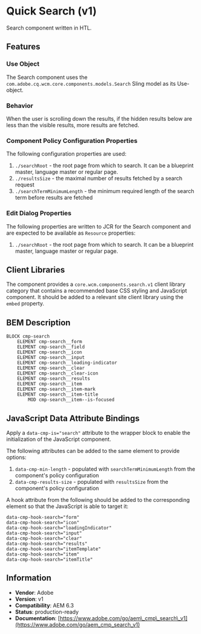 <!--
Copyright 2017 Adobe

Licensed under the Apache License, Version 2.0 (the "License");
you may not use this file except in compliance with the License.
You may obtain a copy of the License at

    http://www.apache.org/licenses/LICENSE-2.0

Unless required by applicable law or agreed to in writing, software
distributed under the License is distributed on an "AS IS" BASIS,
WITHOUT WARRANTIES OR CONDITIONS OF ANY KIND, either express or implied.
See the License for the specific language governing permissions and
limitations under the License.
-->
Quick Search (v1)
====
Search component written in HTL.

## Features

### Use Object
The Search component uses the `com.adobe.cq.wcm.core.components.models.Search` Sling model as its Use-object.

### Behavior
When the user is scrolling down the results, if the hidden results below are less than the visible results, more results
are fetched.

### Component Policy Configuration Properties
The following configuration properties are used:

1. `./searchRoot` - the root page from which to search. It can be a blueprint master, language master or regular page.
2. `./resultsSize` - the maximal number of results fetched by a search request
3. `./searchTermMinimumLength` - the minimum required length of the search term before results are fetched

### Edit Dialog Properties
The following properties are written to JCR for the Search component and are expected to be available as `Resource` properties:

1. `./searchRoot` - the root page from which to search. It can be a blueprint master, language master or regular page.

## Client Libraries
The component provides a `core.wcm.components.search.v1` client library category that contains a recommended base
CSS styling and JavaScript component. It should be added to a relevant site client library using the `embed` property.

## BEM Description
```
BLOCK cmp-search
    ELEMENT cmp-search__form
    ELEMENT cmp-search__field
    ELEMENT cmp-search__icon
    ELEMENT cmp-search__input
    ELEMENT cmp-search__loading-indicator
    ELEMENT cmp-search__clear
    ELEMENT cmp-search__clear-icon
    ELEMENT cmp-search__results
    ELEMENT cmp-search__item
    ELEMENT cmp-search__item-mark
    ELEMENT cmp-search__item-title
        MOD cmp-search__item--is-focused
```

## JavaScript Data Attribute Bindings
Apply a `data-cmp-is="search"` attribute to the wrapper block to enable the initialization of the JavaScript component.

The following attributes can be added to the same element to provide options:

1. `data-cmp-min-length` - populated with `searchTermMinimumLength` from the component's policy configuration
2. `data-cmp-results-size` - populated with `resultsSize` from the component's policy configuration

A hook attribute from the following should be added to the corresponding element so that the JavaScript is able to target it:

```
data-cmp-hook-search="form"
data-cmp-hook-search="icon"
data-cmp-hook-search="loadingIndicator"
data-cmp-hook-search="input"
data-cmp-hook-search="clear"
data-cmp-hook-search="results"
data-cmp-hook-search="itemTemplate"
data-cmp-hook-search="item"
data-cmp-hook-search="itemTitle"
```

## Information
* **Vendor**: Adobe
* **Version**: v1
* **Compatibility**: AEM 6.3
* **Status**: production-ready
* **Documentation**: [https://www.adobe.com/go/aem\_cmp\_search\_v1](https://www.adobe.com/go/aem_cmp_search_v1)
